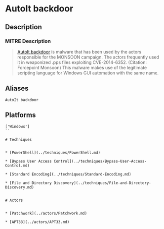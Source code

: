 
# AutoIt backdoor

## Description

### MITRE Description

> [AutoIt backdoor](https://attack.mitre.org/software/S0129) is malware that has been used by the actors responsible for the MONSOON campaign. The actors frequently used it in weaponized .pps files exploiting CVE-2014-6352. (Citation: Forcepoint Monsoon) This malware makes use of the legitimate scripting language for Windows GUI automation with the same name.

## Aliases

```
AutoIt backdoor
```

## Platforms

```
['Windows']
``

# Techniques


* [PowerShell](../techniques/PowerShell.md)

* [Bypass User Access Control](../techniques/Bypass-User-Access-Control.md)
    
* [Standard Encoding](../techniques/Standard-Encoding.md)
    
* [File and Directory Discovery](../techniques/File-and-Directory-Discovery.md)
    

# Actors


* [Patchwork](../actors/Patchwork.md)

* [APT33](../actors/APT33.md)
    
